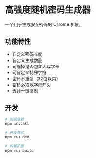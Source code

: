 # 高强度随机密码生成器

一个用于生成安全密码的 Chrome 扩展。

## 功能特性

- 自定义密码长度
- 自定义生成数量
- 可选择是否包含大写字母
- 可自定义特殊字符
- 密码不重复（32位以内）
- 密码必须以字母开头
- 支持一键复制

## 开发

```bash
# 安装依赖
npm install

# 开发模式
npm run dev

# 构建扩展
npm run build